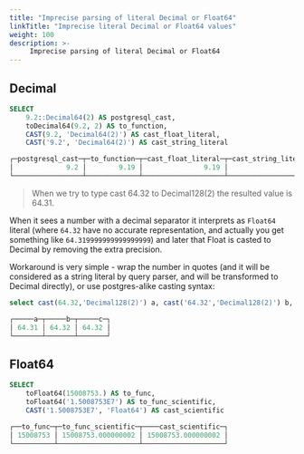 ```yaml
---
title: "Imprecise parsing of literal Decimal or Float64"
linkTitle: "Imprecise literal Decimal or Float64 values"
weight: 100
description: >-
     Imprecise parsing of literal Decimal or Float64
---
```


## Decimal

```sql
SELECT
    9.2::Decimal64(2) AS postgresql_cast,
    toDecimal64(9.2, 2) AS to_function,
    CAST(9.2, 'Decimal64(2)') AS cast_float_literal,
    CAST('9.2', 'Decimal64(2)') AS cast_string_literal

┌─postgresql_cast─┬─to_function─┬─cast_float_literal─┬─cast_string_literal─┐
│             9.2 │        9.19 │               9.19 │                 9.2 │
└─────────────────┴─────────────┴────────────────────┴─────────────────────┘
```


> When we try to type cast 64.32 to Decimal128(2) the resulted value is 64.31.

When it sees a number with a decimal separator it interprets as `Float64` literal (where `64.32` have no accurate representation, and actually you get something like `64.319999999999999999`) and later that Float is casted to Decimal by removing the extra precision.

Workaround is very simple - wrap the number in quotes (and it will be considered as a string literal by query parser, and will be transformed to Decimal directly), or use postgres-alike casting syntax:

```sql
select cast(64.32,'Decimal128(2)') a, cast('64.32','Decimal128(2)') b, 64.32::Decimal128(2) c;

┌─────a─┬─────b─┬─────c─┐
│ 64.31 │ 64.32 │ 64.32 │
└───────┴───────┴───────┘
```

## Float64

```sql
SELECT
    toFloat64(15008753.) AS to_func,
    toFloat64('1.5008753E7') AS to_func_scientific,
    CAST('1.5008753E7', 'Float64') AS cast_scientific

┌──to_func─┬─to_func_scientific─┬────cast_scientific─┐
│ 15008753 │ 15008753.000000002 │ 15008753.000000002 │
└──────────┴────────────────────┴────────────────────┘
```

